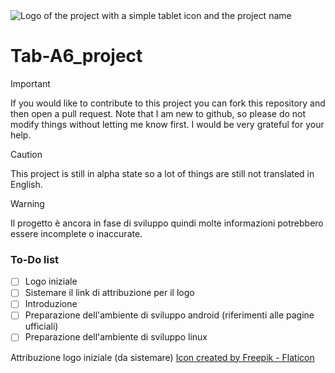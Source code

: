 <picture>
 <source media="(prefers-color-scheme: dark)" srcset="YOUR-DARKMODE-IMAGE">
 <source media="(prefers-color-scheme: light)" srcset="YOUR-LIGHTMODE-IMAGE">
 <img alt="Logo of the project with a simple tablet icon and the project name" src="YOUR-DEFAULT-IMAGE">
</picture>

# Tab-A6_project

> [!IMPORTANT]
> If you would like to contribute to this project you can fork this repository and then open a pull request. Note that I am new to github, so please do not modify things without letting me know first. I would be very grateful for your help.

> [!CAUTION]
> This project is still in alpha state so a lot of things are still not translated in English. 

> [!WARNING]
> Il progetto è ancora in fase di sviluppo quindi molte informazioni potrebbero essere incomplete o inaccurate.

### To-Do list
- [ ] Logo iniziale
- [ ] Sistemare il link di attribuzione per il logo
- [ ] Introduzione
- [ ] Preparazione dell'ambiente di sviluppo android (riferimenti alle pagine ufficiali)
- [ ] Preparazione dell'ambiente di sviluppo linux

Attribuzione logo iniziale (da sistemare)
<a href="https://www.flaticon.com/free-icons/touch-screen" title="Icon">Icon created by Freepik - Flaticon</a>
